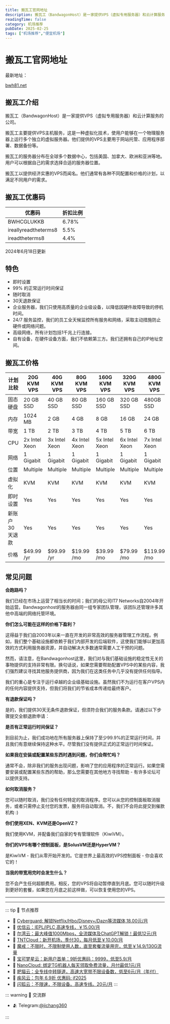 ```yaml
---
title: 搬瓦工官网地址
description: 搬瓦工（BandwagonHost）是一家提供VPS（虚拟专用服务器）和云计算服务的公司。
readingTime: false
category: 机场推荐
pubDate: 2025-02-25
tags: ["机场推荐","便宜机场"]
---
```


# 搬瓦工官网地址

最新地址：

[bwh81.net](https://a.suola.link/youxinyun)

## 搬瓦工介绍

搬瓦工（BandwagonHost）是一家提供VPS（虚拟专用服务器）和云计算服务的公司。

搬瓦工主要提供VPS主机服务，这是一种虚拟化技术，使用户能够在一个物理服务器上运行多个独立的虚拟服务器。他们提供的VPS主要用于网站托管、应用程序部署、数据备份等。

搬瓦工的服务器分布在全球多个数据中心，包括美国、加拿大、欧洲和亚洲等地。用户可以根据自己的需求选择合适的服务器位置。

搬瓦工以提供经济实惠的VPS而闻名。他们通常有各种不同配置和价格的计划，以满足不同用户的需求。

## 搬瓦工优惠码

|优惠码|折扣比例|
|----|----|
|BWHCGLUKKB|	6.78%|
|ireallyreadtheterms8|	5.5%|
|ireadtheterms8|	4.4%|

2024年6月18日更新

## 特色

* 即时设置
* 99% 的正常运行时间保证
* 随时取消
* 30天退款保证
* 企业服务器，我们只使用高质量的企业级设备，以降低因硬件故障导致的停机时间。
* 24/7 服务监控，我们的员工全天候监控所有服务和网络，采取主动措施防止硬件或网络问题。
* 高级网络，所有计划包括1千兆上行连接。
* 自有设备，在硬件设备方面，我们不依赖第三方。我们还拥有自己的IP地址空间。

## 搬瓦工价格

|        计划比较     | 20G KVM VPS      | 40G KVM VPS      | 80G KVM VPS      | 160G KVM VPS     | 320G KVM VPS     | 480G KVM VPS     |
|-------------------|------------------|------------------|------------------|------------------|------------------|------------------|
| 固态硬盘 | 20 GB SSD        | 40 GB SSD        | 80 GB SSD        | 160 GB SSD       | 320 GB SSD       | 480GB SSD        |
| 内存          | 1024 MB          | 2 GB             | 4 GB             | 8 GB             | 16 GB            | 24 GB            |
| 带宽         | 1 TB             | 2 TB             | 3 TB             | 4 TB             | 5 TB             | 6 TB             |
| CPU               | 2x Intel Xeon    | 3x Intel Xeon    | 4x Intel Xeon    | 5x Intel Xeon    | 6x Intel Xeon    | 7x Intel Xeon    |
| 网络           | 1 Gigabit        | 1 Gigabit        | 1 Gigabit        | 1 Gigabit        | 1 Gigabit        | 1 Gigabit        |
| 位置          | Multiple         | Multiple         | Multiple         | Multiple         | Multiple         | Multiple         |
| 虚拟化    | KVM              | KVM              | KVM              | KVM              | KVM              | KVM              |
| 即时设置    | Yes              | Yes              | Yes              | Yes              | Yes              | Yes              |
| 新账户30天退款 | Yes       | Yes              | Yes              | Yes              | Yes              | Yes              |
| 价格             | $49.99 /yr       | $99.99 /yr       | $19.99 /mo       | $39.99 /mo       | $79.99 /mo       | $119.99 /mo      |

## 常见问题

**会跑路吗？**

我们已经在市场上运营了相当长的时间；我们的母公司IT7 Networks自2004年开始运营。Bandwagonhost的服务器由同一组专家团队管理，该团队还管理许多其他中高端的网络托管环境。

**你们怎么可能在这样的价格下盈利？**

这得益于我们自2003年以来一直在开发的非常高效的服务器管理工作流程。例如，我们整个基础设施都依赖于我们内部开发的后端软件，这使我们能够以更加高效的方式利用服务器资源，并自动解决大多数通常需要人工干预的问题。

然而，请注意，在Bandwagonhost这里，我们对与我们基础设施的稳定性无关的事物提供的支持非常有限。换句话说，如果您需要帮助配置VPS中的某些内容，我们强烈建议寻找其他服务提供商，因为我们在这类任务中几乎没有提供任何指导。

我们的重心是专注于运行卓越的企业级基础设施。虽然我们不为运行在客户VPS内的任何内容提供支持，但我们将我们的节省成本传递给最终客户。

**有退款保证吗？**

是的，我们提供30天无条件退款保证，但须符合我们的服务条款。请通过以下步骤提交全额退款申请：

**是否有正常运行时间保证？**

到目前为止，我们成功地在所有服务器上保持了至少99.9%的正常运行时间，并且我们有意继续保持这种水平。尽管我们没有提供正式的正常运行时间保证。

**如果我在安装或配置某些东西时遇到问题，你们会帮忙吗？**

通常不会，除非我们的服务出现问题，影响了您的应用程序的正常运行。如果您需要安装或配置某些东西的帮助，那么您需要在其他地方寻找帮助 - 有许多论坛可以提供支持。

**如何取消服务？**

您可以随时取消，我们没有任何特定的取消程序。您可以从您的控制面板取消服务，或者只需停止支付您的发票，服务将自动取消。不，我们不会将此提交到催款机构 :)

**你们使用XEN、KVM还是OpenVZ？**

我们使用KVM，并配备我们自家的专有管理软件（KiwiVM）。

**你们的VPS有哪个控制面板，是SolusVM还是HyperVM？**

是KiwiVM - 我们从零开始开发的。它是世界上最高效的VPS控制面板 - 你会喜欢它的！

**当我的带宽用完时会发生什么？**

您不会产生任何超额费用。相反，您的VPS将自动暂停直到月底。您可以随时升级到更好的套餐，如果您在月底之前这样做，可以恢复使用您的VPS。






---------
---------

::: tip 🎉 节点推荐
- 🚀 [Cyberguard: 解锁Netflix/Hbo/Disney+/Dazn等流媒体,18.00元/月](https://www.cyberguard.best/#/register?code=XsreC0T5)<br>
- 🚀 [优信云：IEPL/IPLC 高速专线，￥15.00/月](https://www.优信云.com/#/register?code=JRtE5uIV)<br>
- 🚀 [尔湾云：最大峰值1000Mbps，全流媒体及ChatGPT解锁！最低12元/月](https://erwan6.net/auth/register?code=BoObCd)<br>
- 🚀 [TNTCloud：新开机场，季付30，每月低至￥10.00/月](https://haibing822.tntvipaff.cc/#/register?code=GtjJVgml)<br>
- 🚀 [魔戒：不限时，不限制使用人数，直至套餐流量用完，低至￥14.9/130G流量](https://mojie.app/#/register?code=sSdtPtLo)<br>
- 🚀 [宝可梦星云：新用户首单：9折优惠码：9999，低至5.9/月 ](https://a.suola.link/pokemon)<br>
- 🚀 [NanoCloud: 绑定TG机器人每天领取免费流量，月付最低1元/月](https://edu.uodoo.bid/auth/register?code=JMiOQDHf)<br>
- 🚀 [肥猫云：全专线中转隧道，高速大宽带不限设备数，低至6元/月（年付）](https://fchb1188.fcvipaff.cc/register?aff=X1vZd2wf)<br>
- 🚀 [疾风云：包年 6.9折 优惠码: jf2025](https://homes.tr25.cn?code=ReCm)<br>
- 🚀 [闪狐云：不限速，不限设备。高速专线。20元/月](https://inv02.ffaff.cc/register?aff=WQApz2pv)
:::

::: warning  💬 交流群

- 🫂 Telegram:[@jichang360](https://t.me/jichang360)

:::
